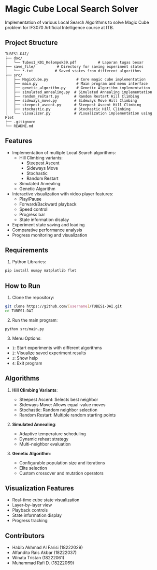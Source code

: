 # Magic Cube Local Search Solver

Implementation of various Local Search Algorithms to solve Magic Cube problem for IF3070 Artificial Intelligence course at ITB.

## Project Structure
```
TUBES1-DAI/
├── doc/
│   └── Tubes1_K01_Kelompok39.pdf          # Laporan tugas besar
├── save_file/          # Directory for saving experiment states
│   └── *.txt          # Saved states from different algorithms
├── src/
│   ├── MagicCube.py             # Core magic cube implementation
│   ├── main.py                  # Main program and menu interface
│   ├── genetic_algorithm.py     # Genetic Algorithm implementation
│   ├── simulated_annealing.py  # Simulated Annealing implementation
│   ├── random_restart.py       # Random Restart Hill Climbing
│   ├── sideways_move.py        # Sideways Move Hill Climbing
│   ├── steepest_ascent.py      # Steepest Ascent Hill Climbing
│   ├── stochastic.py           # Stochastic Hill Climbing
│   └── visualizer.py           # Visualization implementation using Flet
├── .gitignore
└── README.md
```

## Features
- Implementation of multiple Local Search algorithms:
  - Hill Climbing variants:
    - Steepest Ascent
    - Sideways Move
    - Stochastic
    - Random Restart
  - Simulated Annealing
  - Genetic Algorithm
- Interactive visualization with video player features:
  - Play/Pause
  - Forward/Backward playback
  - Speed control
  - Progress bar
  - State information display
- Experiment state saving and loading
- Comparative performance analysis
- Progress monitoring and visualization

## Requirements
1. Python Libraries:
```bash
pip install numpy matplotlib flet
```

## How to Run
1. Clone the repository:
```bash
git clone https://github.com/[username]/TUBES1-DAI.git
cd TUBES1-DAI
```

2. Run the main program:
```bash
python src/main.py
```

3. Menu Options:
- `1`: Start experiments with different algorithms
- `2`: Visualize saved experiment results
- `3`: Show help
- `4`: Exit program

## Algorithms
1. **Hill Climbing Variants**:
   - Steepest Ascent: Selects best neighbor
   - Sideways Move: Allows equal-value moves
   - Stochastic: Random neighbor selection
   - Random Restart: Multiple random starting points

2. **Simulated Annealing**:
   - Adaptive temperature scheduling
   - Dynamic reheat strategy
   - Multi-neighbor evaluation

3. **Genetic Algorithm**:
   - Configurable population size and iterations
   - Elite selection
   - Custom crossover and mutation operators

## Visualization Features
- Real-time cube state visualization
- Layer-by-layer view
- Playback controls
- State information display
- Progress tracking

## Contributors
- Habib Akhmad Al Farisi (18222029)	    
- Alfandito Rais Akbar (18222037)	  
- Winata Tristan (18222061) 
- Muhammad Rafi D. (18222069)  	   